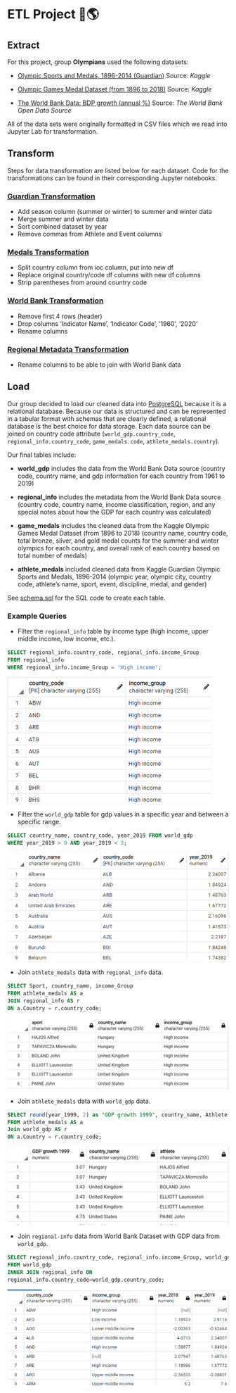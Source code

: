 # ETL Project 🏅🌎

## **E**xtract
For this project, group **Olympians** used the following datasets:
* [Olympic Sports and Medals, 1896-2014 (Guardian)](https://www.kaggle.com/the-guardian/olympic-games?select=dictionary.csv) Source: *Kaggle*

* [Olympic Games Medal Dataset (from 1896 to 2018)](https://www.kaggle.com/rushikeshlavate/olympic-games-medal-datasetfrom-1896-to-2018) Source: *Kaggle*

* [The World Bank Data: BDP growth (annual %)](https://data.worldbank.org/indicator/NY.GDP.MKTP.KD.ZG?end=1990&most_recent_year_desc=true&start=1990&view=map&year=1961) Source: *The World Bank Open Data Source*

All of the data sets were originally formatted in CSV files which we read into Jupyter Lab for transformation.

## **T**ransform
Steps for data transformation are listed below for each dataset. Code for the transformations can be found in their corresponding Jupyter notebooks.

### [Guardian Transformation](data/Guardian_Files)
* Add season column (summer or winter) to summer and winter data
* Merge summer and winter data
* Sort combined dataset by year
* Remove commas from Athlete and Event columns

### [Medals Transformation](data/Medals_Files)
* Split country column from ioc column, put into new df
* Replace original country/code df columns with new df columns
* Strip parentheses from around country code

### [World Bank Transformation](data/World_Bank_Files)
* Remove first 4 rows (header)
* Drop columns ‘Indicator Name’, ‘Indicator Code’, ‘1960’, ‘2020’
* Rename columns

### [Regional Metadata Transformation](data/World_Bank_Files)
* Rename columns to be able to join with World Bank data

## **L**oad
Our group decided to load our cleaned data into [PostgreSQL](https://www.postgresql.org/) because it is a relational database. Because our data is structured and can be represented in a tabular format with schemas that are clearly defined, a relational database is the best choice for data storage. Each data source can be joined on country code attribute (`world_gdp.country_code`, `regional_info.country_code`, `game_medals.code`, `athlete_medals.country`).

Our final tables include:
* **world_gdp** includes the data from the World Bank Data source (country code, country name, and gdp information for each country from 1961 to 2019)

* **regional_info** includes the metadata from the World Bank Data source (country code, country name, income classification, region, and any special notes about how the GDP for each country was calculated)

* **game_medals** includes the cleaned data from the Kaggle Olympic Games Medal Dataset (from 1896 to 2018) (country name, country code, total bronze, silver, and gold medal counts for the summer and winter olympics for each country, and overall rank of each country based on total number of medals)

* **athlete_medals** included cleaned data from Kaggle Guardian Olympic Sports and Medals, 1896-2014 (olympic year, olympic city, country code, athlete’s name, sport, event, discipline, medal, and gender)

See [schema.sql](schema.sql) for the SQL code to create each table.

### Example Queries
* Filter the `regional_info` table by income type (high income, upper middle income, low income, etc.).
```sql
SELECT regional_info.country_code, regional_info.income_Group 
FROM regional_info 
WHERE regional_info.income_Group = 'High income';
```
![filter region by income type](screenshots/filter_region_by_income_type.png)

* Filter the `world_gdp` table for gdp values in a specific year and between a specific range.
```sql
SELECT country_name, country_code, year_2019 FROM world_gdp
WHERE year_2019 > 0 AND year_2019 < 3;
```
![world_gdp table filtered by year and range](screenshots/filter_gdp_by_year_and_range.png)

* Join `athlete_medals` data with `regional_info` data.
```sql
SELECT Sport, country_name, income_Group
FROM athlete_medals AS a
JOIN regional_info AS r
ON a.Country = r.country_code;
```
![join athlete and regional](screenshots/join_athlete_and_regional.png)

* Join `athlete_medals` data with `world_gdp` data.
```sql
SELECT round(year_1999, 2) as "GDP growth 1999", country_name, Athlete
FROM athlete_medals AS a
Join world_gdp AS r
ON a.Country = r.country_code;
```
![join athlete and gdp](screenshots/join_athlete_and_gdp.png)

* Join `regional-info` data from World Bank Dataset with GDP data from `world_gdp`.
```sql
SELECT regional_info.country_code, regional_info.income_Group, world_gdp.year_2018, world_gdp.year_2019
FROM world_gdp
INNER JOIN regional_info ON
regional_info.country_code=world_gdp.country_code;
```
![join regional and gdp data](screenshots/join_regional_and_gdp.png)